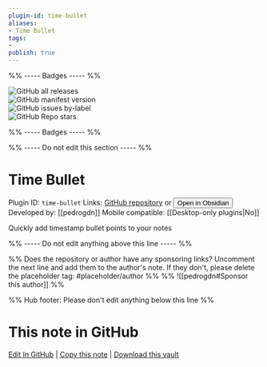 ```yaml
---
plugin-id: time-bullet
aliases:
- Time Bullet
tags: 
- 
publish: true
---
```


%% ----- Badges ----- %%

![GitHub all releases](https://img.shields.io/github/downloads/pedrogdn/obsidian-time-bullet-plugin/total?color=573E7A&logo=github&style=for-the-badge)   
![GitHub manifest version](https://img.shields.io/github/manifest-json/v/pedrogdn/obsidian-time-bullet-plugin?color=573E7A&logo=github&style=for-the-badge)   
![GitHub issues by-label](https://img.shields.io/github/issues/pedrogdn/obsidian-time-bullet-plugin/help%20wanted?color=573E7A&logo=github&style=for-the-badge)   
![GitHub Repo stars](https://img.shields.io/github/stars/pedrogdn/obsidian-time-bullet-plugin?color=573E7A&logo=github&style=for-the-badge)

%% ----- Badges ----- %%

%% ----- Do not edit this section ----- %%

# Time Bullet

Plugin ID: `time-bullet`
Links: [GitHub repository](https://github.com/pedrogdn/obsidian-time-bullet-plugin) or [<button id=HH>Open in Obsidian</button>](obsidian://show-plugin?id=time-bullet)
Developed by: [[pedrogdn]]
Mobile compatible: [[Desktop-only plugins|No]]

Quickly add timestamp bullet points to your notes

%% ----- Do not edit anything above this line ----- %% 

%% Does the repository or author have any sponsoring links? Uncomment the next line and add them to the author's note. If they don't, please delete the placeholder tag: #placeholder/author %%
%% ![[pedrogdn#Sponsor this author]] %%

%% Hub footer: Please don't edit anything below this line %%

# This note in GitHub

<span class="git-footer">[Edit In GitHub](https://github.dev/obsidian-community/obsidian-hub/blob/main/02%20-%20Community%20Expansions/02.05%20All%20Community%20Expansions/Plugins/time-bullet.md "git-hub-edit-note") | [Copy this note](https://raw.githubusercontent.com/obsidian-community/obsidian-hub/main/02%20-%20Community%20Expansions/02.05%20All%20Community%20Expansions/Plugins/time-bullet.md "git-hub-copy-note") | [Download this vault](https://github.com/obsidian-community/obsidian-hub/archive/refs/heads/main.zip "git-hub-download-vault") </span>
